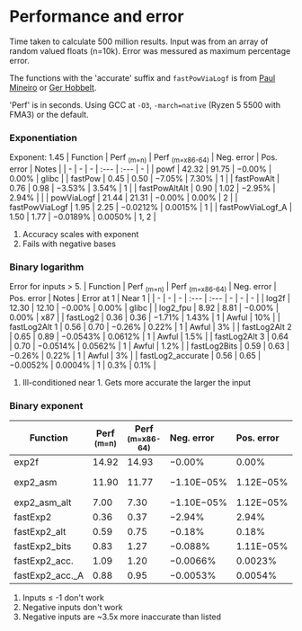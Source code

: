 # Performance and error
Time taken to calculate 500 million results. Input was from an array of random valued floats (n=10k).
Error was messured as maximum percentage error.

The functions with the 'accurate' suffix and `fastPowViaLogf`  is from [Paul Mineiro](https://github.com/romeric/fastapprox) or [Ger Hobbelt](https://github.com/GerHobbelt/fastapprox).

'Perf' is in seconds. Using GCC at `-O3`, `-march=native` (Ryzen 5 5500 with FMA3) or the default.
### Exponentiation
Exponent: 1.45
| Function | Perf <sub>(m=n)</sub> | Perf <sub>(m=x86-64)</sub> | Neg. error | Pos. error | Notes |
| - | - | - | :--- | :--- | - |
| powf | 42.32 | 91.75 | $`-0.00\%`$ | $`0.00\%`$ | glibc |
| fastPow | 0.45 | 0.50 | $`-7.05\%`$ | $`7.30\%`$ | 1 |
| fastPowAlt | 0.76 | 0.98 | $`-3.53\%`$ | $`3.54\%`$ | 1 |
| fastPowAltAlt | 0.90 | 1.02 | $`-2.95\%`$ | $`2.94\%`$ | |
| powViaLogf | 21.44 | 21.31 | $`-0.00\%`$ | $`0.00\%`$ | 2 |
| fastPowViaLogf | 1.95 | 2.25 | $`-0.0212\%`$ | $`0.0015\%`$ | 1 |
| fastPowViaLogf_A | 1.50 | 1.77 | $`-0.0189\%`$ | $`0.0050\%`$ | 1, 2 |

1. Accuracy scales with exponent
2. Fails with negative bases

### Binary logarithm
Error for inputs > 5.
| Function | Perf <sub>(m=n)</sub> | Perf <sub>(m=x86-64)</sub> | Neg. error | Pos. error | Notes | Error at 1 | Near 1 |
| - | - | - | :--- | :--- | - | - | - |
| log2f | 12.30 | 12.10 | $`-0.00\%`$ | $`0.00\%`$ | glibc |
| log2_fpu | 8.92 | 8.81 | $`-0.00\%`$ | $`0.00\%`$ | x87 |
| fastLog2 | 0.36 | 0.36 | $`-1.71\%`$ | $`1.43\%`$ | 1 | Awful | $`10\%`$ |
| fastLog2Alt 1 | 0.56 | 0.70 | $`-0.26\%`$ | $`0.22\%`$ | 1 | Awful | $`3\%`$ |
| fastLog2Alt 2 | 0.65 | 0.89 | $`-0.0543\%`$ | $`0.0612\%`$ | 1 | Awful | $`1.5\%`$ |
| fastLog2Alt 3 | 0.64 | 0.70 | $`-0.0514\%`$ | $`0.0562\%`$ | 1 | Awful | $`1.2\%`$ |
| fastLog2Bits | 0.59 | 0.63 | $`-0.26\%`$ | $`0.22\%`$ | 1 | Awful | $`3\%`$ |
| fastLog2_accurate | 0.56 | 0.65 | $`-0.0052\%`$ | $`0.0004\%`$ | 1 | $`0.3\%`$ | $`0.1\%`$ |

1. Ill-conditioned near 1. Gets more accurate the larger the input

### Binary exponent
| Function | Perf <sub>(m=n)</sub> | Perf <sub>(m=x86-64)</sub> | Neg. error | Pos. error | Notes |
| - | - | - | :--- | :--- | - |
| exp2f | 14.92 | 14.93 | $`-0.00\%`$ | $`0.00\%`$ | glibc |
| exp2_asm | 11.90 | 11.77 | $`-1.10`$E$`-05\%`$ | $`1.12`$E$`-05\%`$ | x87, 1 |
| exp2_asm_alt | 7.00 | 7.30 | $`-1.10`$E$`-05\%`$ | $`1.12`$E$`-05\%`$ | |
| fastExp2 | 0.36 | 0.37 | $`-2.94\%`$ | $`2.94\%`$ | |
| fastExp2_alt | 0.59 | 0.75 | $`-0.18\%`$ | $`0.18\%`$ | 2 |
| fastExp2_bits| 0.83 | 1.27 | $`-0.088\%`$ | $`1.11`$E$`-05\%`$ | 3 |
| fastExp2_acc. | 1.09 | 1.20 | $`-0.0066\%`$ | $`0.0023\%`$ | |
| fastExp2_acc._A | 0.88 | 0.95 | $`-0.0053\%`$ | $`0.0054\%`$ | |

1. Inputs $`\le`$ -1 don't work
2. Negative inputs don't work
3. Negative inputs are ~3.5x more inaccurate than listed

